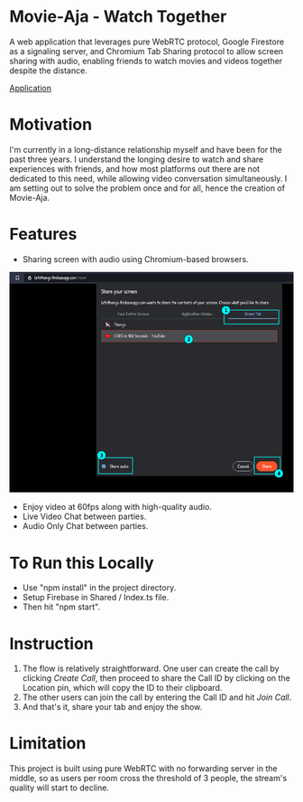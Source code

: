 # Movie-Aja - Watch Together

A web application that leverages pure WebRTC protocol, Google Firestore as a signaling server, and Chromium Tab Sharing protocol to allow screen sharing with audio, enabling friends to watch movies and videos together despite the distance.

<a href="https://movie-aja.web.app" target="_blank">Application</a>

# Motivation
I'm currently in a long-distance relationship myself and have been for the past three years. I understand the longing desire to watch and share experiences with friends, and how most platforms out there are not dedicated to this need, while allowing video conversation simultaneously. I am setting out to solve the problem once and for all, hence the creation of Movie-Aja.

# Features
- Sharing screen with audio using Chromium-based browsers.
<img width="600" src="showcase/chromium_share.png" />

- Enjoy video at 60fps along with high-quality audio.
- Live Video Chat between parties.
- Audio Only Chat between parties.

# To Run this Locally

- Use "npm install" in the project directory.
- Setup Firebase in Shared / Index.ts file.
- Then hit "npm start".

# Instruction
1. The flow is relatively straightforward. One user can create the call by clicking *Create Call*, then proceed to share the Call ID by clicking on the Location pin, which will copy the ID to their clipboard.
2. The other users can join the call by entering the Call ID and hit *Join Call*.
3. And that's it, share your tab and enjoy the show.

# Limitation
This project is built using pure WebRTC with no forwarding server in the middle, so as users per room cross the threshold of 3 people, the stream's quality will start to decline.


